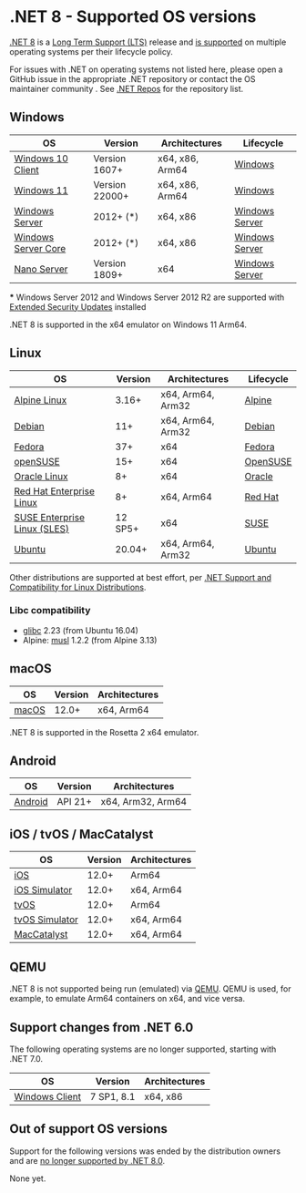 # .NET 8 - Supported OS versions

[.NET 8](README.md) is a [Long Term Support (LTS)](../../release-policies.md) release and [is supported](../../microsoft-support.md) on multiple operating systems per their lifecycle policy.

For issues with .NET on operating systems not listed here, please open a GitHub issue in the appropriate .NET repository or contact the OS maintainer community . See [.NET Repos](../../Documentation/core-repos.md) for the repository list.

## Windows

OS                                    | Version                 | Architectures   | Lifecycle
--------------------------------------|-------------------------|-----------------|----------
[Windows 10 Client][Windows-client]   | Version 1607+           | x64, x86, Arm64 | [Windows][Windows-lifecycle]
[Windows 11][Windows-client]          | Version 22000+          | x64, x86, Arm64 | [Windows][Windows-lifecycle]
[Windows Server][Windows-Server]      | 2012+ (*)               | x64, x86        | [Windows Server][Windows-Server-lifecycle]
[Windows Server Core][Windows-Server] | 2012+ (*)               | x64, x86        | [Windows Server][Windows-Server-lifecycle]
[Nano Server][Nano-Server]            | Version 1809+           | x64             | [Windows Server][Windows-Server-lifecycle]

**\*** Windows Server 2012 and Windows Server 2012 R2 are supported with [Extended Security Updates](https://learn.microsoft.com/windows-server/get-started/extended-security-updates-overview) installed

[Windows-client]: https://www.microsoft.com/windows/
[Windows-lifecycle]: https://support.microsoft.com/help/13853/windows-lifecycle-fact-sheet
[win-client-docker]: https://hub.docker.com/_/microsoft-windows
[Windows-Server-lifecycle]: https://learn.microsoft.com/windows-server/get-started/windows-server-release-info
[Nano-Server]: https://learn.microsoft.com/windows-server/get-started/getting-started-with-nano-server
[Windows-Server]: https://learn.microsoft.com/windows-server/

.NET 8 is supported in the x64 emulator on Windows 11 Arm64.

## Linux

OS                                    | Version               | Architectures     | Lifecycle
--------------------------------------|-----------------------|-------------------|----------
[Alpine Linux][Alpine]                | 3.16+                 | x64, Arm64, Arm32 | [Alpine][Alpine-lifecycle]
[Debian][Debian]                      | 11+                   | x64, Arm64, Arm32 | [Debian][Debian-lifecycle]
[Fedora][Fedora]                      | 37+                   | x64               | [Fedora][Fedora-lifecycle]
[openSUSE][OpenSUSE]                  | 15+                   | x64               | [OpenSUSE][OpenSUSE-lifecycle]
[Oracle Linux][Oracle-Linux]          | 8+                    | x64               | [Oracle][Oracle-lifecycle]
[Red Hat Enterprise Linux][RHEL]      | 8+                    | x64, Arm64        | [Red Hat][RHEL-lifecycle]
[SUSE Enterprise Linux (SLES)][SLES]  | 12 SP5+               | x64               | [SUSE][SLES-lifecycle]
[Ubuntu][Ubuntu]                      | 20.04+                | x64, Arm64, Arm32 | [Ubuntu][Ubuntu-lifecycle]

Other distributions are supported at best effort, per [.NET Support and Compatibility for Linux Distributions](../../linux-support.md).

### Libc compatibility

- [glibc][glibc] 2.23 (from Ubuntu 16.04)
- Alpine: [musl][musl] 1.2.2 (from Alpine 3.13)

[Alpine]: https://alpinelinux.org/
[Alpine-lifecycle]: https://alpinelinux.org/releases/
[CentOS]: https://www.centos.org/
[CentOS-lifecycle]:https://wiki.centos.org/FAQ/General
[CentOS-docker]: https://hub.docker.com/_/centos
[CentOS-pm]: https://learn.microsoft.com/dotnet/core/install/linux-package-manager-centos8
[Debian]: https://www.debian.org/
[Debian-lifecycle]: https://wiki.debian.org/DebianReleases
[Debian-pm]: https://learn.microsoft.com/dotnet/core/install/linux-package-manager-debian10
[Fedora]: https://getfedora.org/
[Fedora-lifecycle]: https://fedoraproject.org/wiki/End_of_life
[Fedora-docker]: https://hub.docker.com/_/fedora
[Fedora-msft-pm]: https://learn.microsoft.com/dotnet/core/install/linux-package-manager-fedora32
[Fedora-pm]: https://fedoraproject.org/wiki/DotNet
[OpenSUSE]: https://opensuse.org/
[OpenSUSE-lifecycle]: https://en.opensuse.org/Lifetime
[OpenSUSE-docker]: https://hub.docker.com/r/opensuse/leap
[OpenSUSE-pm]: https://learn.microsoft.com/dotnet/core/install/linux-package-manager-opensuse15
[Oracle-Linux]: https://www.oracle.com/linux/
[Oracle-Lifecycle]: https://www.oracle.com/a/ocom/docs/elsp-lifetime-069338.pdf
[RHEL]: https://www.redhat.com/en/technologies/linux-platforms/enterprise-linux
[RHEL-lifecycle]: https://access.redhat.com/support/policy/updates/errata/
[RHEL-msft-pm]: https://learn.microsoft.com/dotnet/core/install/linux-package-manager-rhel8
[RHEL-pm]: https://access.redhat.com/documentation/en-us/red_hat_enterprise_linux/8/html/developing_.net_applications_in_rhel_8/using-net-core-on-rhel_gsg#installing-net-core_gsg
[SLES]: https://www.suse.com/products/server/
[SLES-lifecycle]: https://www.suse.com/lifecycle/
[SLES-pm]: https://learn.microsoft.com/dotnet/core/install/linux-package-manager-sles15
[Ubuntu]: https://ubuntu.com/
[Ubuntu-lifecycle]: https://wiki.ubuntu.com/Releases
[Ubuntu-pm]: https://learn.microsoft.com/dotnet/core/install/linux-package-manager-ubuntu-2004
[glibc]: https://www.gnu.org/software/libc/
[musl]: https://musl.libc.org/

## macOS

OS                            | Version                   | Architectures     |
------------------------------|---------------------------|-------------------|
[macOS][macOS]                | 12.0+                     | x64, Arm64        |

.NET 8 is supported in the Rosetta 2 x64 emulator.

[macOS]: https://support.apple.com/macos

## Android

OS                            | Version                 | Architectures     |
------------------------------|-------------------------|-------------------|
[Android][Android]            | API 21+                 | x64, Arm32, Arm64 |

[Android]: https://support.google.com/android

## iOS / tvOS / MacCatalyst

OS                            | Version                 | Architectures     |
------------------------------|-------------------------|-------------------|
[iOS][iOS]                    | 12.0+                   | Arm64             |
[iOS Simulator][iOS]          | 12.0+                   | x64, Arm64        |
[tvOS][tvOS]                  | 12.0+                   | Arm64             |
[tvOS Simulator][tvOS]        | 12.0+                   | x64, Arm64        |
[MacCatalyst][macOS]          | 12.0+                   | x64, Arm64        |

[iOS]: https://support.apple.com/ios
[tvOS]: https://support.apple.com/apple-tv

## QEMU

.NET 8 is not supported being run (emulated) via [QEMU](https://www.qemu.org/). QEMU is used, for example, to emulate Arm64 containers on x64, and vice versa.

## Support changes from .NET 6.0

The following operating systems are no longer supported, starting with .NET 7.0.

OS                                    | Version                 | Architectures     |
--------------------------------------|-------------------------|-------------------|
[Windows Client][Windows-client]      | 7 SP1, 8.1      | x64, x86          |

## Out of support OS versions

Support for the following versions was ended by the distribution owners and are [no longer supported by .NET 8.0][OS-lifecycle-policy].

None yet.

[OS-lifecycle-policy]: https://github.com/dotnet/core/blob/main/os-lifecycle-policy.md
